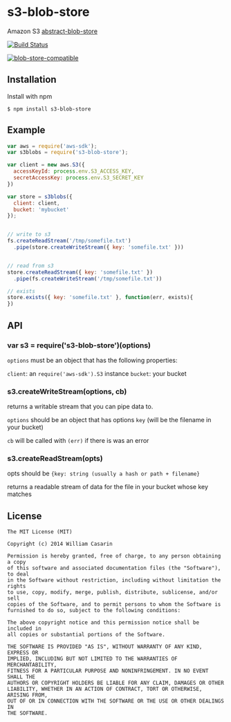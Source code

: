 
# s3-blob-store

  Amazon S3 [abstract-blob-store](http://npmrepo.com/abstract-blob-store)

  [![Build Status](https://travis-ci.org/jb55/s3-blob-store.svg)](https://travis-ci.org/jb55/s3-blob-store)

  [![blob-store-compatible](https://raw.githubusercontent.com/maxogden/abstract-blob-store/master/badge.png)](https://github.com/maxogden/abstract-blob-store)

## Installation

  Install with npm

    $ npm install s3-blob-store

## Example

```js
var aws = require('aws-sdk');
var s3blobs = require('s3-blob-store');

var client = new aws.S3({
  accessKeyId: process.env.S3_ACCESS_KEY,
  secretAccessKey: process.env.S3_SECRET_KEY
})

var store = s3blobs({
  client: client,
  bucket: 'mybucket'
});


// write to s3
fs.createReadStream('/tmp/somefile.txt')
  .pipe(store.createWriteStream({ key: 'somefile.txt' }))


// read from s3
store.createReadStream({ key: 'somefile.txt' })
  .pipe(fs.createWriteStream('/tmp/somefile.txt'))

// exists
store.exists({ key: 'somefile.txt' }, function(err, exists){
})
```

## API

### var s3 = require('s3-blob-store')(options)

`options` must be an object that has the following properties:

`client`: an `require('aws-sdk').S3` instance
`bucket`: your bucket

### s3.createWriteStream(options, cb)

returns a writable stream that you can pipe data to. 

`options` should be an object that has options `key` (will be the filename in your bucket)

`cb` will be called with `(err)` if there is was an error

### s3.createReadStream(opts)

opts should be `{key: string (usually a hash or path + filename}`

returns a readable stream of data for the file in your bucket whose key matches

## License

    The MIT License (MIT)

    Copyright (c) 2014 William Casarin

    Permission is hereby granted, free of charge, to any person obtaining a copy
    of this software and associated documentation files (the "Software"), to deal
    in the Software without restriction, including without limitation the rights
    to use, copy, modify, merge, publish, distribute, sublicense, and/or sell
    copies of the Software, and to permit persons to whom the Software is
    furnished to do so, subject to the following conditions:

    The above copyright notice and this permission notice shall be included in
    all copies or substantial portions of the Software.

    THE SOFTWARE IS PROVIDED "AS IS", WITHOUT WARRANTY OF ANY KIND, EXPRESS OR
    IMPLIED, INCLUDING BUT NOT LIMITED TO THE WARRANTIES OF MERCHANTABILITY,
    FITNESS FOR A PARTICULAR PURPOSE AND NONINFRINGEMENT. IN NO EVENT SHALL THE
    AUTHORS OR COPYRIGHT HOLDERS BE LIABLE FOR ANY CLAIM, DAMAGES OR OTHER
    LIABILITY, WHETHER IN AN ACTION OF CONTRACT, TORT OR OTHERWISE, ARISING FROM,
    OUT OF OR IN CONNECTION WITH THE SOFTWARE OR THE USE OR OTHER DEALINGS IN
    THE SOFTWARE.
